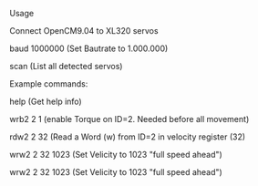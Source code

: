 Usage

Connect OpenCM9.04 to XL320 servos

baud 1000000 (Set Bautrate to 1.000.000) 

scan (List all detected servos)


Example commands:

help (Get help info)

wrb2 2 1 (enable Torque on ID=2. Needed before all movement)

rdw2 2 32 (Read a Word (w) from ID=2 in velocity register (32) 

wrw2 2 32 1023 (Set Velicity to 1023 "full speed ahead")

wrw2 2 32 1023 (Set Velicity to 1023 "full speed ahead")
